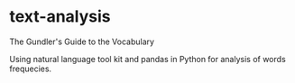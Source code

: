 # text-analysis
The Gundler's Guide to the Vocabulary

Using natural language tool kit and pandas in Python for analysis of words frequecies.
